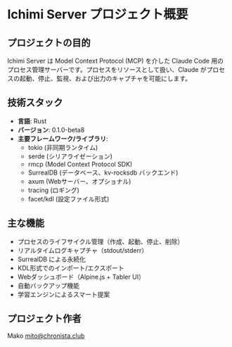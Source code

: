 # Ichimi Server プロジェクト概要

## プロジェクトの目的
Ichimi Server は Model Context Protocol (MCP) を介した Claude Code 用のプロセス管理サーバーです。プロセスをリソースとして扱い、Claude がプロセスの起動、停止、監視、および出力のキャプチャを可能にします。

## 技術スタック
- **言語**: Rust
- **バージョン**: 0.1.0-beta8
- **主要フレームワーク/ライブラリ**:
  - tokio (非同期ランタイム)
  - serde (シリアライゼーション)
  - rmcp (Model Context Protocol SDK)
  - SurrealDB (データベース、kv-rocksdb バックエンド)
  - axum (Webサーバー、オプショナル)
  - tracing (ロギング)
  - facet/kdl (設定ファイル形式)

## 主な機能
- プロセスのライフサイクル管理（作成、起動、停止、削除）
- リアルタイムログキャプチャ（stdout/stderr）
- SurrealDB による永続化
- KDL形式でのインポート/エクスポート
- Webダッシュボード（Alpine.js + Tabler UI）
- 自動バックアップ機能
- 学習エンジンによるスマート提案

## プロジェクト作者
Mako <mito@chronista.club>
